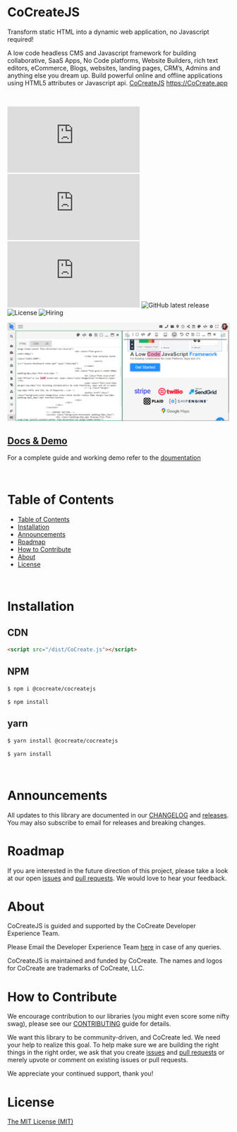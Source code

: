 # CoCreateJS

Transform static HTML into a dynamic web application, no Javascript required!

A low code headless CMS and Javascript framework for building collaborative, SaaS Apps, No Code platforms, Website Builders, rich text editors, eCommerce, Blogs, websites, landing pages, CRM’s, Admins and anything else you dream up. Build powerful online and offline applications using HTML5 attributes or Javascript api. [CoCreateJS](https://CoCreate.app) https://CoCreate.app

<!-- Note: CoCreateJS is the clients side and requires the backend server side to fuction. The backend can be used via our cloud service or you can deploy and manage the backend yourself via [CoCreateWS](https://github.com/CoCreate-app/CoCreateWS) -->

<br/>

![minified](https://img.badgesize.io/https:/CoCreate.app/dist/CoCreate.min.js?label=minified&color=orange&style=flat-square)
![gzip](https://img.badgesize.io/https:/CoCreate.app/dist/CoCreate.min.js?label=gzip&compression=gzip&color=yellow&style=flat-square)
![brotli](https://img.badgesize.io/https:/CoCreate.app/dist/CoCreate.min.js?label=brotli&compression=brotli&style=flat-square)
![GitHub latest release](https://img.shields.io/github/v/release/CoCreate-app/CoCreateJS?style=flat-square)
![License](https://img.shields.io/github/license/CoCreate-app/CoCreateJS?style=flat-square)
![Hiring](https://img.shields.io/static/v1?style=flat-square&label=&message=Hiring&color=blueviolet)

![CoCreateJS](https://github.com/CoCreate-app/CoCreateJS/blob/master/CoCreateJS.png)

## [Docs & Demo](https://cocreate.app/docs/CoCreateJS)

For a complete guide and working demo refer to the [doumentation](https://cocreate.app/docs/CoCreateJS)

<br/>

# Table of Contents

-   [Table of Contents](#table-of-contents)
-   [Installation](#installation)
-   [Announcements](#announcements)
-   [Roadmap](#roadmap)
-   [How to Contribute](#how-to-contribute)
-   [About](#about)
-   [License](#license)

<br/>

<a name="installation"></a>

# Installation

<!-- Note: Requires [CoCreateWS](https://github.com/CoCreate-app/CoCreateWS) websocket server if you intend on using CRUD and collabrative features. You can connect to our cloud servers using the subdomain and APIKEY provided on [SignUp](https://cocreate.app/admin/signup.html) or do a self hosted install.   -->

## CDN

```html
<script src="/dist/CoCreate.js"></script>
```

## NPM

```shell
$ npm i @cocreate/cocreatejs

```

```shell
$ npm install
```

## yarn

```shell
$ yarn install @cocreate/cocreatejs
```

```shell
$ yarn install
```

<br/>

<a name="announcements"></a>

# Announcements

All updates to this library are documented in our [CHANGELOG](https://github.com/CoCreate-app/CoCreateJS/blob/master/CHANGELOG.md) and [releases](https://github.com/CoCreate-app/CoCreateJS/releases). You may also subscribe to email for releases and breaking changes.

<a name="roadmap"></a>

# Roadmap

If you are interested in the future direction of this project, please take a look at our open [issues](https://github.com/CoCreate-app/CoCreateJS/issues) and [pull requests](https://github.com/CoCreate-app/CoCreateJS/pulls). We would love to hear your feedback.

<a name="about"></a>

# About

CoCreateJS is guided and supported by the CoCreate Developer Experience Team.

Please Email the Developer Experience Team [here](mailto:develop@cocreate.app) in case of any queries.

CoCreateJS is maintained and funded by CoCreate. The names and logos for CoCreate are trademarks of CoCreate, LLC.

<a name="contribute"></a>

# How to Contribute

We encourage contribution to our libraries (you might even score some nifty swag), please see our [CONTRIBUTING](https://github.com/CoCreate-app/CoCreateJS/blob/master/CONTRIBUTING.md) guide for details.

We want this library to be community-driven, and CoCreate led. We need your help to realize this goal. To help make sure we are building the right things in the right order, we ask that you create [issues](https://github.com/CoCreate-app/CoCreateJS/issues) and [pull requests](https://github.com/CoCreate-app/CoCreateJS/pulls) or merely upvote or comment on existing issues or pull requests.

We appreciate your continued support, thank you!

<a name="license"></a>

# License

[The MIT License (MIT)](https://github.com/CoCreate-app/CoCreateJS/blob/master/LICENSE)
